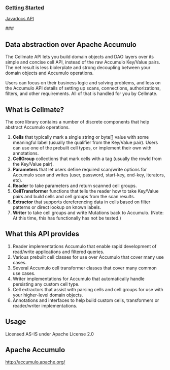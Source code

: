 ### <p><a href="https://github.com/bfemiano/cellmate/wiki">Getting Started</a></p> 
<p><a href="https://cellmate-docs.s3.amazonaws.com/javadoc/index.html">Javadocs API </a></p> ###

## Data abstraction over Apache Accumulo ##

The Cellmate API lets you build domain objects and DAO layers over its simple and concise cell API, instead of the raw Accumulo Key/Value pairs. The net result is less biolerplate and strong decoupling between your domain objects and Accumulo operations.

Users can focus on their business logic and solving problems, and less on the Accumulo API details of setting up scans, connections, authorizations, filters, and other requirements. All of that is handled for you by Cellmate. 


## What is Cellmate? ##

The core library contains a number of discrete components that help abstract Accumulo operations. 
<ol>
<li><b>Cells</b> that typically mark a single string or byte[] value with some meaningful label (usually the qualifier from the Key/Value pair). Users can use one of the prebuilt cell types, or implement their own with annotations.</li> 
<li><b>CellGroup</b> collections that mark cells with a tag (usually the rowId from the Key/Value pair).</li>
<li><b>Parameters</b> that let users define required scan/write options for Accumulo scan and writes (user, password, start-key, end-key, iterators, etc).</li>
<li><b>Reader</b> to take parameters and return scanned cell groups.</li> 
<li><b>CellTransformer</b> functions that tells the reader how to take Key/Value pairs and build cells and cell groups from the scan results.</li>
<li><b>Extractor</b> that supports dereferencing data in cells based on filter patterns or direct lookup on known labels.</li> 
<li><b>Writer</b> to take cell groups and write Mutations back to Accumulo. (Note: At this time, this has functionally has not be tested.)</li>
</ol>

## What this API provides ##

<ol>
<li>Reader implementations Accumulo that enable rapid development of read/write applications and filtered queries. 
<li>Various prebuilt cell classes for use over Accumulo that cover many use cases. </li>
<li>Several Accumulo cell transformer classes that cover many common use cases. </li>
<li>Writer implementations for Accumulo that automatically handle persisting any custom cell type.</li>
<li>Cell extractors that assist with parsing cells and cell groups for use with your higher-level domain objects.</li>
<li>Annotations and interfaces to help build custom cells, transformers or reader/writer implementations.</li>
</ol> 

## Usage ##
Licensed AS-IS under Apache License 2.0

## Apache Accumulo ##
<a href="www.http://accumulo.apache.org/">http://accumulo.apache.org/</a>



